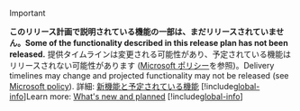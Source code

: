> [!IMPORTANT]
> <span data-ttu-id="e837b-101">**このリリース計画で説明されている機能の一部は、まだリリースされていません。**</span><span class="sxs-lookup"><span data-stu-id="e837b-101">**Some of the functionality described in this release plan has not been released.**</span></span> <span data-ttu-id="e837b-102">提供タイムラインは変更される可能性があり、予定されている機能はリリースされない可能性があります ([Microsoft ポリシー](https://go.microsoft.com/fwlink/p/?linkid=2007332)を参照)。</span><span class="sxs-lookup"><span data-stu-id="e837b-102">Delivery timelines may change and projected functionality may not be released (see [Microsoft policy](https://go.microsoft.com/fwlink/p/?linkid=2007332)).</span></span> <span data-ttu-id="e837b-103">詳細: [新機能と予定されている機能](/dynamics365-release-plan/2020wave1/dynamics365-project-service-automation/planned-features) 
> [!include[global-info](global-info.md)]</span><span class="sxs-lookup"><span data-stu-id="e837b-103">Learn more: [What's new and planned](/dynamics365-release-plan/2020wave1/dynamics365-project-service-automation/planned-features) 
[!include[global-info](global-info.md)]</span></span>
